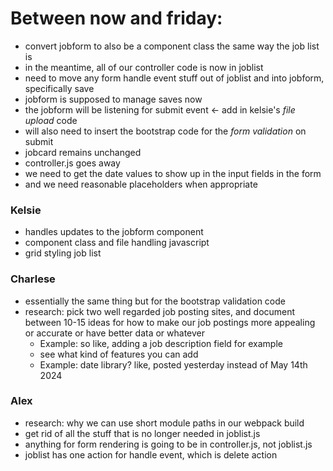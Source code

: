# Between now and friday:
* convert jobform to also be a component class the same way the job list is
* in the meantime, all of our controller code is now in joblist
* need to move any form handle event stuff out of joblist and into jobform, specifically save
* jobform is supposed to manage saves now 
* the jobform will be listening for submit event <- add in kelsie's *file upload* code
* will also need to insert the bootstrap code for the *form validation* on submit
* jobcard remains unchanged
* controller.js goes away
* we need to get the date values to show up in the input fields in the form 
* and we need reasonable placeholders when appropriate


### Kelsie 
* handles updates to the jobform component 
* component class and file handling javascript
* grid styling job list

### Charlese 
* essentially the same thing but for the bootstrap validation code
* research: pick two well regarded job posting sites, and document between 10-15 ideas for how to make our job postings more appealing or accurate or have better data or whatever
  * Example: so like, adding a job description field for example
  * see what kind of features you can add 
  * Example: date library? like, posted yesterday instead of May 14th 2024

### Alex 
* research: why we can use short module paths in our webpack build
* get rid of all the stuff that is no longer needed in joblist.js
* anything for form rendering is going to be in controller.js, not joblist.js
* joblist has one action for handle event, which is delete action 


